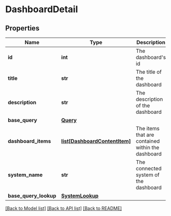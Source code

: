 # DashboardDetail

## Properties
Name | Type | Description | Notes
------------ | ------------- | ------------- | -------------
**id** | **int** | The dashboard&#39;s id | 
**title** | **str** | The title of the dashboard | 
**description** | **str** | The description of the dashboard | [optional] 
**base_query** | [**Query**](Query.md) |  | [optional] 
**dashboard_items** | [**list[DashboardContentItem]**](DashboardContentItem.md) | The items that are contained within the dashboard | [optional] 
**system_name** | **str** | The connected system of the dashboard | [optional] 
**base_query_lookup** | [**SystemLookup**](SystemLookup.md) |  | [optional] 

[[Back to Model list]](../README.md#documentation-for-models) [[Back to API list]](../README.md#documentation-for-api-endpoints) [[Back to README]](../README.md)


